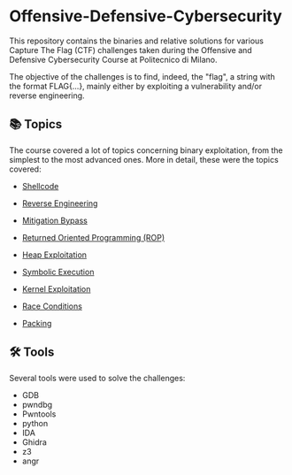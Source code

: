 # Offensive-Defensive-Cybersecurity
This repository contains the binaries and relative solutions for various Capture The Flag (CTF) challenges taken during the Offensive and Defensive Cybersecurity Course at Politecnico di Milano.

The objective of the challenges is to find, indeed, the "flag", a string with the format FLAG{...}, mainly either by exploiting a vulnerability and/or reverse engineering.
## 📚 Topics
The course covered a lot of topics concerning binary exploitation, from the simplest to the most advanced ones. More in detail, these were the topics covered: 

* [Shellcode](https://github.com/AlessandroGriffanti/Offensive-Defensive-Cybersecurity/tree/69aca32e550c12443475f03c1ef96dae3a7472fa/shellcode)

* [Reverse Engineering](https://github.com/AlessandroGriffanti/Offensive-Defensive-Cybersecurity/tree/69aca32e550c12443475f03c1ef96dae3a7472fa/reversing)

* [Mitigation Bypass](https://github.com/AlessandroGriffanti/Offensive-Defensive-Cybersecurity/tree/69aca32e550c12443475f03c1ef96dae3a7472fa/binary%20mitigations)

* [Returned Oriented Programming (ROP)](https://github.com/AlessandroGriffanti/Offensive-Defensive-Cybersecurity/tree/69aca32e550c12443475f03c1ef96dae3a7472fa/returned%20oriented%20programming)

* [Heap Exploitation](https://github.com/AlessandroGriffanti/Offensive-Defensive-Cybersecurity/tree/ce895ec6ab77cafd5e2d40caad1482eb4afd9102/Heap%20exploitation)

* [Symbolic Execution](https://github.com/AlessandroGriffanti/Offensive-Defensive-Cybersecurity/tree/ce895ec6ab77cafd5e2d40caad1482eb4afd9102/symbolic%20execution)

* [Kernel Exploitation]([https://github.com/AlessandroGriffanti/Offensive-Defensive-Cybersecurity/tree/ce895ec6ab77cafd5e2d40caad1482eb4afd9102/kernel%20exploitation](https://github.com/AlessandroGriffanti/Offensive-Defensive-Cybersecurity/tree/ce895ec6ab77cafd5e2d40caad1482eb4afd9102/kernel%20exploitation))

* [Race Conditions](https://github.com/AlessandroGriffanti/Offensive-Defensive-Cybersecurity/tree/ce895ec6ab77cafd5e2d40caad1482eb4afd9102/race%20conditions)

* [Packing](https://github.com/AlessandroGriffanti/Offensive-Defensive-Cybersecurity/tree/4f8e1803aae2ae543b53080ca583a64e2736ac58/packing)

## 🛠️ Tools
Several tools were used to solve the challenges:

* GDB
* pwndbg
* Pwntools
* python
* IDA
* Ghidra
* z3
* angr
